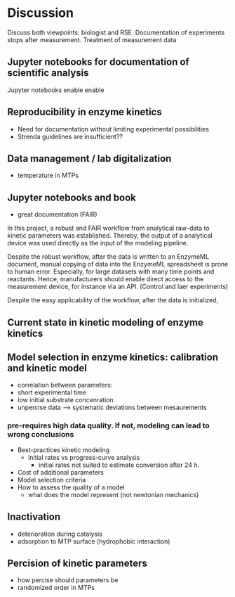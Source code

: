 # Discussion

Discuss both viewpoints: biologist and RSE.
Documentation of experiments stops after measurement. Treatment of measurement data

## Jupyter notebooks for documentation of scientific analysis

Jupyter notebooks enable enable

## Reproducibility in enzyme kinetics

- Need for documentation without limiting experimental possibilities
- Strenda guidelines are insufficient??

## Data management / lab digitalization

- temperature in MTPs

## Jupyter notebooks and book

- great documentation (FAIR)

In this project, a robust and FAIR workflow from analytical raw-data to kinetic parameters was established. Thereby, the output of a analytical device was used directly as the input of the modeling pipeline.

Despite the robust workflow, after the data is written to an EnzymeML document, manual copying of data into the EnzymeML spreadsheet is prone to human error. Especially, for large datasets with many time points and reactants. Hence, manufacturers should enable direct access to the measurement device, for instance via an API. (Control and laer experiments)

Despite the easy applicability of the workflow, after the data is initialized,

## Current state in kinetic modeling of enzyme kinetics

## Model selection in enzyme kinetics: calibration and kinetic model

- correlation between parameters:
- short experimental time
- low initial substrate concenration
- unpercise data --> systematic deviations between mesaurements

### pre-requires high data quality. If not, modeling can lead to wrong conclusions

- Best-practices kinetic modeling
  - initial rates vs progress-curve analysis
    - initial rates not suited to estimate conversion after 24 h.
- Cost of additional parameters
- Model selection criteria
- How to assess the quality of a model
  - what does the model represent (not newtonian mechanics)

## Inactivation

- deterioration during catalysis
- adsorption to MTP surface (hydrophobic interaction)

## Percision of kinetic parameters

- how percise should parameters be
- randomized order in MTPs
